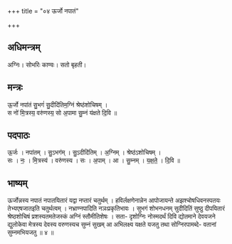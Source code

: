 +++
title = "०४ ऊर्जो नपातं"

+++
## अधिमन्त्रम्
अग्निः। सोभरिः काण्वः। सतो बृहती।

## मन्त्रः
ऊ॒र्जो नपा॑तं सु॒भगं॑ सु॒दीदि॑तिम॒ग्निं श्रेष्ठ॑शोचिषम् ।  
स नो॑ मि॒त्रस्य॒ वरु॑णस्य॒ सो अ॒पामा सु॒म्नं य॑क्षते दि॒वि ॥

## पदपाठः
ऊ॒र्जः । नपा॑तम् । सु॒ऽभग॑म् । सु॒ऽदीदि॑तिम् । अ॒ग्निम् । श्रेष्ठ॑ऽशोचिषम् ।  
सः । नः॒ । मि॒त्रस्य॑ । वरु॑णस्य । सः । अ॒पाम् । आ । सु॒म्नम् । य॒क्ष॒ते॒ । दि॒वि ॥

## भाष्यम्
ऊर्जोन्नस्य नपातं नपातयितारं यद्वा नप्तारं चतुर्थम् । हविर्लक्षणेनान्नेन आपोजायन्ते अझश्चोषधिवनस्पतयः तेभ्यएषजातइति चतुर्थत्वम् । नभ्राण्नपादिति नञःप्रकृतिभावः । सुभगं शोभनधनम् सुदीदितिं सुष्ठु दीपयितारं श्रेष्ठशोचिषं प्रशस्यतमतेजस्कं अग्निं स्तौमीतिशेषः । सता- दृशोग्निः नोस्मदर्थं दिवि द्योतमाने देवयजने द्युलोकेवा मेत्रस्य देवस्य वरुणस्यच सुम्नं सुखम् आ अभिलक्ष्य यक्षते यजतु तथा सोग्निरपामब्दे- वतानां सुम्नमभियजतु ॥ ४ ॥